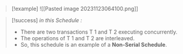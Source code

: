 >[!example] 
> ![[Pasted image 20231123064100.png]]

>[!success] *in this Schedule :*
>- There are two transactions T 1 and T 2 executing concurrently.
>- The operations of T 1 and T 2 are interleaved.
>- So, this schedule is an example of a **Non-Serial Schedule**.